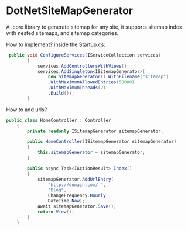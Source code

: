 # DotNetSiteMapGenerator

A .core library to generate sitemap for any site, it supports sitemap index with nested sitemaps, and sitemap categories.

How to implement?
inside the Startup.cs:
```c#
 public void ConfigureServices(IServiceCollection services)
        {
            services.AddControllersWithViews();
            services.AddSingleton<ISitemapGenerator>(
                new SitemapGenerator().WithFilename("sitemap")
                .WithMaximumAllowedEntries(50000)
                .WithMaximumThreads(2)
                .Build());
        }
```

How to add urls?

```c#
public class HomeController : Controller
    {
        private readonly ISitemapGenerator sitemapGenerator;

        public HomeController(ISitemapGenerator sitemapGenerator)
        {
            this.sitemapGenerator = sitemapGenerator;
        }

        public async Task<IActionResult> Index()
        {
            sitemapGenerator.AddUrlEntry(
                "http://domain.com/ ",
                "Blog",
                ChangeFrequency.Hourly,
                DateTime.Now);
            await sitemapGenerator.Save();
            return View();
        }
    }
```
 
